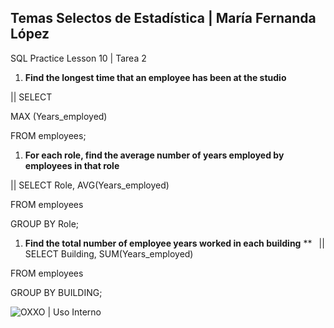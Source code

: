 ﻿## Temas Selectos de Estadística | María Fernanda López
SQL Practice Lesson 10 | Tarea 2

1. **Find the longest time that an employee has been at the studio** 

|| SELECT 

MAX (Years\_employed)

FROM employees;

1. **For each role, find the average number of years employed by employees in that role**

|| SELECT Role, AVG(Years\_employed)

FROM employees

GROUP BY Role;

1. **Find the total number of employee years worked in each building**
**
` `|| SELECT Building, SUM(Years\_employed)

FROM employees

GROUP BY BUILDING;


![OXXO | Uso Interno](Aspose.Words.dc40af9a-a6cd-4a59-9739-ad6968bbc839.001.png)
